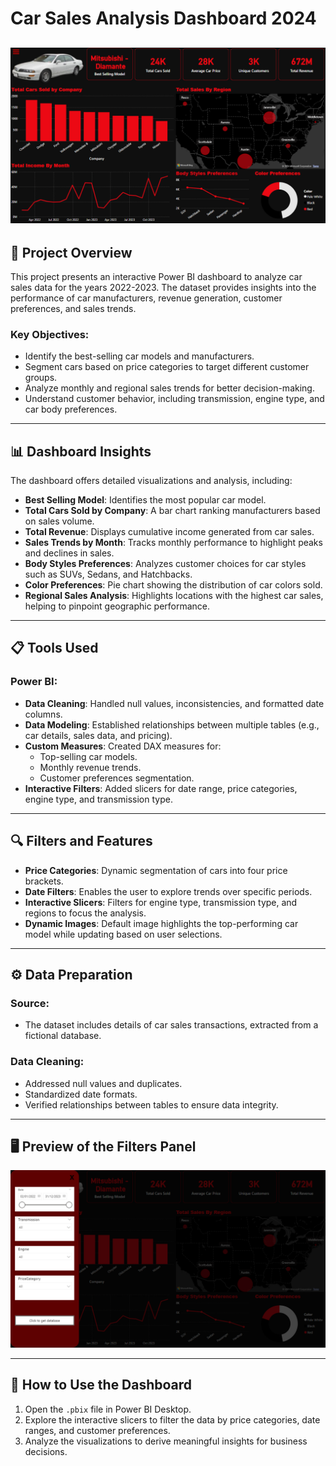 # Car Sales Analysis Dashboard 2024

![Dashboard](https://github.com/PatrykPaul/Car_sales/blob/main/Dashboard/1.png)
---


## 📖 Project Overview

This project presents an interactive Power BI dashboard to analyze car sales data for the years 2022-2023. The dataset provides insights into the performance of car manufacturers, revenue generation, customer preferences, and sales trends.

### Key Objectives:
- Identify the best-selling car models and manufacturers.
- Segment cars based on price categories to target different customer groups.
- Analyze monthly and regional sales trends for better decision-making.
- Understand customer behavior, including transmission, engine type, and car body preferences.

---

## 📊 Dashboard Insights

The dashboard offers detailed visualizations and analysis, including:

- **Best Selling Model**: Identifies the most popular car model.
- **Total Cars Sold by Company**: A bar chart ranking manufacturers based on sales volume.
- **Total Revenue**: Displays cumulative income generated from car sales.
- **Sales Trends by Month**: Tracks monthly performance to highlight peaks and declines in sales.
- **Body Styles Preferences**: Analyzes customer choices for car styles such as SUVs, Sedans, and Hatchbacks.
- **Color Preferences**: Pie chart showing the distribution of car colors sold.
- **Regional Sales Analysis**: Highlights locations with the highest car sales, helping to pinpoint geographic performance.

---

## 📋 Tools Used

### Power BI:
- **Data Cleaning**: Handled null values, inconsistencies, and formatted date columns.
- **Data Modeling**: Established relationships between multiple tables (e.g., car details, sales data, and pricing).
- **Custom Measures**: Created DAX measures for:
  - Top-selling car models.
  - Monthly revenue trends.
  - Customer preferences segmentation.
- **Interactive Filters**: Added slicers for date range, price categories, engine type, and transmission type.

---

## 🔍 Filters and Features

- **Price Categories**: Dynamic segmentation of cars into four price brackets.
- **Date Filters**: Enables the user to explore trends over specific periods.
- **Interactive Slicers**: Filters for engine type, transmission type, and regions to focus the analysis.
- **Dynamic Images**: Default image highlights the top-performing car model while updating based on user selections.

---

## ⚙️ Data Preparation

### Source:
- The dataset includes details of car sales transactions, extracted from a fictional database.

### Data Cleaning:
- Addressed null values and duplicates.
- Standardized date formats.
- Verified relationships between tables to ensure data integrity.

---

## 🖥️ Preview of the Filters Panel

![Filters Panel Preview](https://github.com/PatrykPaul/Car_sales/blob/main/Dashboard/5.png)

---

## 🚀 How to Use the Dashboard

1. Open the `.pbix` file in Power BI Desktop.
2. Explore the interactive slicers to filter the data by price categories, date ranges, and customer preferences.
3. Analyze the visualizations to derive meaningful insights for business decisions.




